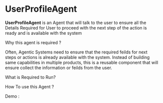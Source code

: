 # UserProfileAgent
**UserProfileAgent** is an Agent that will talk to the user to ensure all the Details Required for User to proceed with the next step of the action is ready and is available with the system


Why this agent is required ? 

Often, Agentic Systems need to ensure that the required feilds for next steps or actions is already available with the system. 
Instead of building same capabilities in multiple products, this is a reusable component that will ensure collect the information or feilds from the user. 


What is Required to Run? 

How To use this Agent ?


Demo : 


